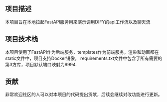 



## 项目描述

本项目旨在本地拉起FastAPI服务用来演示调用DIFY的api工作流以及聊天流

## 项目技术栈

本项目使用了FastAPI作为后端服务，templates作为前端服务，渲染和动画都在static文件中，项目支持Docker镜像，
requirements.txt文件中包含了所有需要的第3方库，项目默认端口映射为9994.


## 贡献

非常欢迎社区的人可以对本项目的代码提出贡献，后续会继续对改功能进行更新。
